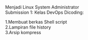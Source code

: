 Menjadi Linux System Administrator<br>
Submission 1: Kelas DevOps Dicoding:

1.Membuat berkas Shell script <br>
2.Lampiran file history <br>
3.Arsip kompress